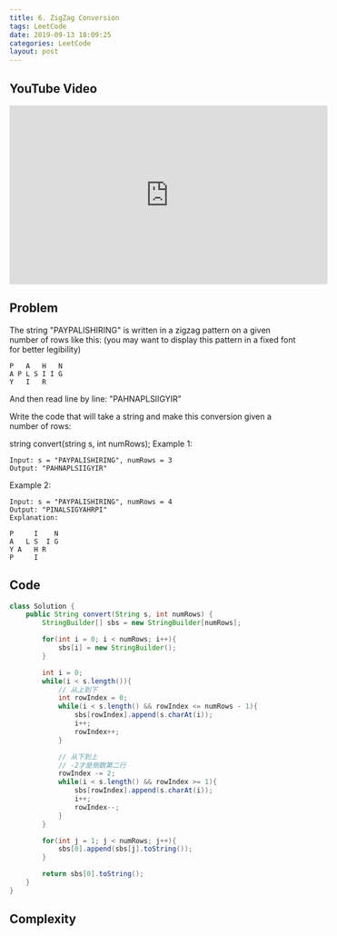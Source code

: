 ```yaml
---
title: 6. ZigZag Conversion
tags: LeetCode
date: 2019-09-13 18:09:25
categories: LeetCode
layout: post
---
```


## YouTube Video

<iframe width="560" height="315" src="https://www.youtube.com/embed/y67AxS__8XE" frameborder="0" allow="accelerometer; autoplay; encrypted-media; gyroscope; picture-in-picture" allowfullscreen></iframe>

## Problem

The string "PAYPALISHIRING" is written in a zigzag pattern on a given number of rows like this: (you may want to display this pattern in a fixed font for better legibility)

```
P   A   H   N
A P L S I I G
Y   I   R
```

And then read line by line: "PAHNAPLSIIGYIR"

Write the code that will take a string and make this conversion given a number of rows:

string convert(string s, int numRows);
Example 1:

```
Input: s = "PAYPALISHIRING", numRows = 3
Output: "PAHNAPLSIIGYIR"
```

Example 2:

```
Input: s = "PAYPALISHIRING", numRows = 4
Output: "PINALSIGYAHRPI"
Explanation:

P     I    N
A   L S  I G
Y A   H R
P     I
```

## Code

```java
class Solution {
    public String convert(String s, int numRows) {
        StringBuilder[] sbs = new StringBuilder[numRows];

        for(int i = 0; i < numRows; i++){
            sbs[i] = new StringBuilder();
        }

        int i = 0;
        while(i < s.length()){
            // 从上到下
            int rowIndex = 0;
            while(i < s.length() && rowIndex <= numRows - 1){
                sbs[rowIndex].append(s.charAt(i));
                i++;
                rowIndex++;
            }

            // 从下到上
            // -2才是倒数第二行
            rowIndex -= 2;
            while(i < s.length() && rowIndex >= 1){
                sbs[rowIndex].append(s.charAt(i));
                i++;
                rowIndex--;
            }
        }

        for(int j = 1; j < numRows; j++){
            sbs[0].append(sbs[j].toString());
        }

        return sbs[0].toString();
    }
}
```

## Complexity
